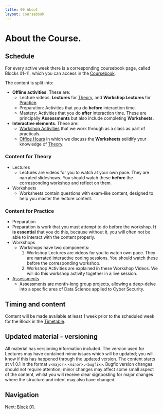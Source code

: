 ```yaml
---
title: 00 About
layout: coursebook
---
```

# About the Course.

## Schedule

For every active week there is a corresponding coursebook page, called Blocks 01-11, which you can access in the [Coursebook](../coursebook.md).

The content is split into:

* **Offline activities**. These are:
  * Lecture videos: **Lectures** for [Theory](#Theory), and **Workshop Lectures** for [Practice](#Practice).
  * Preparation: Activities that you do **before** interaction time.
  * Mastery: Activities that you do **after** interaction time. These are principally **Assessments** but also include completing **Worksheets**.
* **Interactive elements**. These are:
  * [Workshop Activities](#Practice) that we work through as a class as part of practicals.
  * [Office Hours](#Theory) in which we discuss the **Worksheets** solidify your knowledge of [Theory](#Theory).

### Content for Theory <a name="Theory"></a>

* Lectures
  * Lectures are videos for you to watch at your own pace. They are narrated slideshows. You should watch these **before** the corresponding workshop and reflect on them.
* Worksheets
  * Worksheets contain questions with exam-like content, designed to help you master the lecture content.

### Content for Practice <a name="Practice"></a>

* Preparation
* Preparation is work that you must attempt to do before the workshop. **It is essential** that you do this, because without it, you will often not be able to interact with the content properly.
* Workshops
  * Workshops have two components:
	1. Workshop Lectures are videos for you to watch own pace. They are narrated interactive coding sessions. You should watch these before the corresponding workshop.
	2. Workshop Activities are explained in these Workshop Videos. We will do this workshop activity together in a live session.
* [Assessments](../assessments.md)
  * Assessments are month-long group projects, allowing a deep-delve into a specific area of Data Science applied to Cyber Security.

## Timing and content

Content will be made available at least 1 week prior to the scheduled week for the Block in the [Timetable](../timetable.md).

## Updated material - versioning

All material has versioning information included. The version used for Lectures may have contained minor issues which will be updated; you will know if this has happened through the updated version. The content starts at v1.0.1 in the format `v<major>.<minor>.<bugfix>`. Bugfix version changes should not require attention; minor changes may affect some small aspect of the content, whilst you will receive clear signposting for major changes where the structure and intent may also have changed.

## Navigation

Next: [Block 01](01.md).

